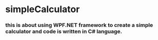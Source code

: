 # simpleCalculator

### this is about using WPF.NET framework to create a simple calculator and code is written in C# language.
